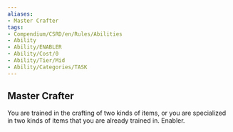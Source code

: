 ```yaml
---
aliases:
- Master Crafter
tags:
- Compendium/CSRD/en/Rules/Abilities
- Ability
- Ability/ENABLER
- Ability/Cost/0
- Ability/Tier/Mid
- Ability/Categories/TASK
---
```


  
## Master Crafter  
You are trained in the crafting of two kinds of items, or you are specialized in two kinds of items that you are already trained in. Enabler. 